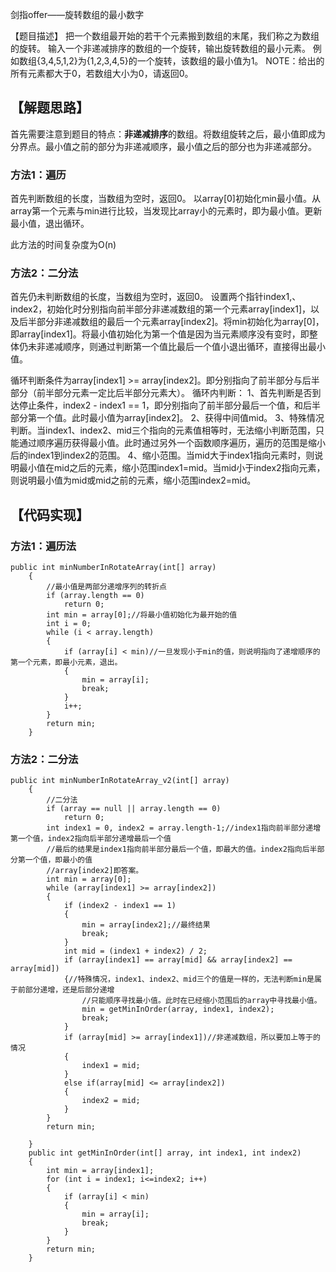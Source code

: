 剑指offer——旋转数组的最小数字

【题目描述】
把一个数组最开始的若干个元素搬到数组的末尾，我们称之为数组的旋转。
输入一个非递减排序的数组的一个旋转，输出旋转数组的最小元素。
例如数组{3,4,5,1,2}为{1,2,3,4,5}的一个旋转，该数组的最小值为1。
NOTE：给出的所有元素都大于0，若数组大小为0，请返回0。

## 【解题思路】
首先需要注意到题目的特点：**非递减排序**的数组。将数组旋转之后，最小值即成为分界点。最小值之前的部分为非递减顺序，最小值之后的部分也为非递减部分。
### 方法1：遍历
首先判断数组的长度，当数组为空时，返回0。
以array[0]初始化min最小值。从array第一个元素与min进行比较，当发现比array小的元素时，即为最小值。更新最小值，退出循环。

此方法的时间复杂度为O(n)

### 方法2：二分法
首先仍未判断数组的长度，当数组为空时，返回0。
设置两个指针index1,、index2，初始化时分别指向前半部分非递减数组的第一个元素array[index1]，以及后半部分非递减数组的最后一个元素array[index2]。将min初始化为array[0]，即array[index1]。将最小值初始化为第一个值是因为当元素顺序没有变时，即整体仍未非递减顺序，则通过判断第一个值比最后一个值小退出循环，直接得出最小值。

循环判断条件为array[index1] >= array[index2]。即分别指向了前半部分与后半部分（前半部分元素一定比后半部分元素大）。
循环内判断：
1、首先判断是否到达停止条件，index2 - index1 == 1，即分别指向了前半部分最后一个值，和后半部分第一个值。此时最小值为array[index2]。
2、获得中间值mid。
3、特殊情况判断。当index1、index2、mid三个指向的元素值相等时，无法缩小判断范围，只能通过顺序遍历获得最小值。此时通过另外一个函数顺序遍历，遍历的范围是缩小后的index1到index2的范围。
4、缩小范围。当mid大于index1指向元素时，则说明最小值在mid之后的元素，缩小范围index1=mid。当mid小于index2指向元素，则说明最小值为mid或mid之前的元素，缩小范围index2=mid。
## 【代码实现】
### 方法1：遍历法

```
public int minNumberInRotateArray(int[] array)
    {
        //最小值是两部分递增序列的转折点
        if (array.length == 0)
            return 0;
        int min = array[0];//将最小值初始化为最开始的值
        int i = 0;
        while (i < array.length)
        {
            if (array[i] < min)//一旦发现小于min的值，则说明指向了递增顺序的第一个元素，即最小元素，退出。
            {
                min = array[i];
                break;
            }
            i++;
        }
        return min;
    }
```
### 方法2：二分法

```
public int minNumberInRotateArray_v2(int[] array)
    {
        //二分法
        if (array == null || array.length == 0)
            return 0;
        int index1 = 0, index2 = array.length-1;//index1指向前半部分递增第一个值，index2指向后半部分递增最后一个值
        //最后的结果是index1指向前半部分最后一个值，即最大的值。index2指向后半部分第一个值，即最小的值
        //array[index2]即答案。
        int min = array[0];
        while (array[index1] >= array[index2])
        {
            if (index2 - index1 == 1)
            {
                min = array[index2];//最终结果
                break;
            }
            int mid = (index1 + index2) / 2;
            if (array[index1] == array[mid] && array[index2] == array[mid])
            {//特殊情况，index1、index2、mid三个的值是一样的，无法判断min是属于前部分递增，还是后部分递增
                //只能顺序寻找最小值。此时在已经缩小范围后的array中寻找最小值。
                min = getMinInOrder(array, index1, index2);
                break;
            }
            if (array[mid] >= array[index1])//非递减数组，所以要加上等于的情况
            {
                index1 = mid;
            }
            else if(array[mid] <= array[index2])
            {
                index2 = mid;
            }
        }
        return min;

    }
    public int getMinInOrder(int[] array, int index1, int index2)
    {
        int min = array[index1];
        for (int i = index1; i<=index2; i++)
        {
            if (array[i] < min)
            {
                min = array[i];
                break;
            }
        }
        return min;
    }
```
